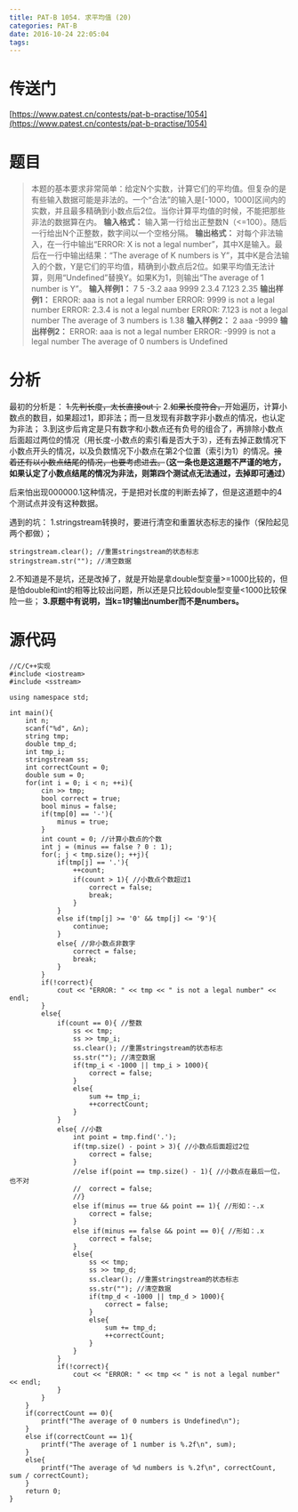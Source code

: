 ```yaml
---
title: PAT-B 1054. 求平均值 (20)
categories: PAT-B
date: 2016-10-24 22:05:04
tags:
---
```

# 传送门
[https://www.patest.cn/contests/pat-b-practise/1054](https://www.patest.cn/contests/pat-b-practise/1054)
<!--more-->
# 题目
> 本题的基本要求非常简单：给定N个实数，计算它们的平均值。但复杂的是有些输入数据可能是非法的。一个“合法”的输入是[-1000，1000]区间内的实数，并且最多精确到小数点后2位。当你计算平均值的时候，不能把那些非法的数据算在内。
**输入格式：**
输入第一行给出正整数N（<=100）。随后一行给出N个正整数，数字间以一个空格分隔。
**输出格式：**
对每个非法输入，在一行中输出“ERROR: X is not a legal number”，其中X是输入。最后在一行中输出结果：“The average of K numbers is Y”，其中K是合法输入的个数，Y是它们的平均值，精确到小数点后2位。如果平均值无法计算，则用“Undefined”替换Y。如果K为1，则输出“The average of 1 number is Y”。
**输入样例1：**
7
5 -3.2 aaa 9999 2.3.4 7.123 2.35
**输出样例1：**
ERROR: aaa is not a legal number
ERROR: 9999 is not a legal number
ERROR: 2.3.4 is not a legal number
ERROR: 7.123 is not a legal number
The average of 3 numbers is 1.38
**输入样例2：**
2
aaa -9999
**输出样例2：**
ERROR: aaa is not a legal number
ERROR: -9999 is not a legal number
The average of 0 numbers is Undefined

# 分析
最初的分析是：
~~1.先判长度，太长直接out；~~
2.~~如果长度符合，~~开始遍历，计算小数点的数目，如果超过1，即非法；而一旦发现有非数字非小数点的情况，也认定为非法；
3.到这步后肯定是只有数字和小数点还有负号的组合了，再排除小数点后面超过两位的情况（用长度-小数点的索引看是否大于3），还有去掉正数情况下小数点开头的情况，以及负数情况下小数点在第2个位置（索引为1）的情况。~~接着还有以小数点结尾的情况，也要考虑进去。~~**（这一条也是这道题不严谨的地方，如果认定了小数点结尾的情况为非法，则第四个测试点无法通过，去掉即可通过）**

后来怕出现000000.1这种情况，于是把对长度的判断去掉了，但是这道题中的4个测试点并没有这种数据。

遇到的坑：
1.stringstream转换时，要进行清空和重置状态标志的操作（保险起见两个都做）；

	stringstream.clear(); //重置stringstream的状态标志
	stringstream.str(""); //清空数据

2.不知道是不是坑，还是改掉了，就是开始是拿double型变量>=1000比较的，但是怕double和int的相等比较出问题，所以还是只比较double型变量<1000比较保险一些；
**3.原题中有说明，当k=1时输出number而不是numbers。**

# 源代码

	//C/C++实现
	#include <iostream>
	#include <sstream>

	using namespace std;

	int main(){
		int n;
		scanf("%d", &n);
		string tmp;
		double tmp_d;
		int tmp_i;
		stringstream ss;
		int correctCount = 0;
		double sum = 0;
		for(int i = 0; i < n; ++i){
			cin >> tmp;
			bool correct = true;
			bool minus = false; 
			if(tmp[0] == '-'){
				minus = true;
			}
			int count = 0; //计算小数点的个数
			int j = (minus == false ? 0 : 1);
			for(; j < tmp.size(); ++j){
				if(tmp[j] == '.'){
					++count;
					if(count > 1){ //小数点个数超过1 
						correct = false;
						break;
					}
				}
				else if(tmp[j] >= '0' && tmp[j] <= '9'){
					continue;
				}
				else{ //非小数点非数字
					correct = false;
					break;
				}
			}
			if(!correct){
				cout << "ERROR: " << tmp << " is not a legal number" << endl;
			}
			else{
				if(count == 0){ //整数 
					ss << tmp;
					ss >> tmp_i;
					ss.clear(); //重置stringstream的状态标志
					ss.str(""); //清空数据
					if(tmp_i < -1000 || tmp_i > 1000){
						correct = false;
					}
					else{
						sum += tmp_i;
						++correctCount;
					}
				}
				else{ //小数 
					int point = tmp.find('.');
					if(tmp.size() - point > 3){ //小数点后面超过2位 
						correct = false;
					}
					//else if(point == tmp.size() - 1){ //小数点在最后一位，也不对 
					//	correct = false;
					//}
					else if(minus == true && point == 1){ //形如：-.x
						correct = false;
					}
					else if(minus == false && point == 0){ //形如：.x
						correct = false;
					}
					else{
						ss << tmp;
						ss >> tmp_d;
						ss.clear(); //重置stringstream的状态标志
						ss.str(""); //清空数据
						if(tmp_d < -1000 || tmp_d > 1000){
							correct = false;
						}
						else{
							sum += tmp_d;
							++correctCount; 
						}
					}
				}
				if(!correct){
					cout << "ERROR: " << tmp << " is not a legal number" << endl;
				}
			}
		}
		if(correctCount == 0){
			printf("The average of 0 numbers is Undefined\n");
		}
		else if(correctCount == 1){
			printf("The average of 1 number is %.2f\n", sum);
		}
		else{
			printf("The average of %d numbers is %.2f\n", correctCount, sum / correctCount);
		}
		return 0;
	}